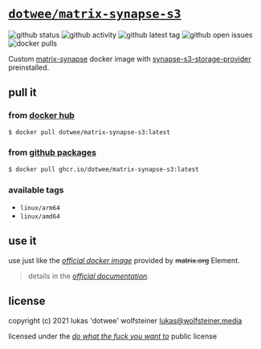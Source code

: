 # [`dotwee/matrix-synapse-s3`](https://github.com/dotWee/docker-matrix-synapse-s3)

![github status](https://img.shields.io/github/actions/workflow/status/dotWee/docker-matrix-synapse-s3/cron.yml?branch=main&logo=GitHub)
![github activity](https://img.shields.io/github/last-commit/dotwee/docker-matrix-synapse-s3?logo=github)
![github latest tag](https://badgen.net/github/tag/dotwee/docker-matrix-synapse-s3?icon=github)
![github open issues](https://badgen.net/github/open-issues/dotwee/docker-matrix-synapse-s3?icon=github)
![docker pulls](https://badgen.net/docker/pulls/dotwee/matrix-synapse-s3?icon=docker&label=pulls)

Custom [matrix-synapse](https://github.com/element-hq/synapse) docker image with [synapse-s3-storage-provider](https://github.com/element-hq/synapse-s3-storage-provider) preinstalled.

## pull it

### from [**docker hub**](https://hub.docker.com/r/dotwee/matrix-synapse-s3)

```bash
$ docker pull dotwee/matrix-synapse-s3:latest
```

### from [**github packages**](https://github.com/dotWee/docker-matrix-synapse-s3/pkgs/container/matrix-synapse-s3)

```bash
$ docker pull ghcr.io/dotwee/matrix-synapse-s3:latest
```

### available tags

- `linux/arm64`
- `linux/amd64`

## use it

use just like the [_official docker image_](https://github.com/element-hq/synapse/pkgs/container/synapse) provided by ~~matrix.org~~ Element.

> details in the [_official documentation_](https://element-hq.github.io/synapse/latest/setup/installation.html#docker-images-and-ansible-playbooks).

## license

copyright (c) 2021 lukas 'dotwee' wolfsteiner <lukas@wolfsteiner.media>

licensed under the [_do what the fuck you want to_](/LICENSE) public license
